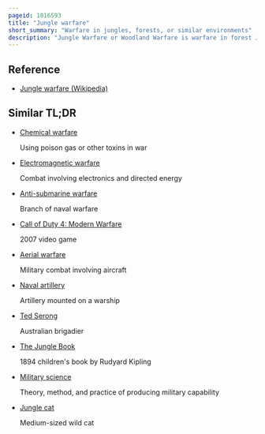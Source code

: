 ```yaml
---
pageid: 1016593
title: "Jungle warfare"
short_summary: "Warfare in jungles, forests, or similar environments"
description: "Jungle Warfare or Woodland Warfare is warfare in forest Jungles or similar Environments. The Term includes military Operations affected by the Terrain Climate Vegetation and Wildlife of densely wooded Areas as well as the Strategies and Tactics employed by military Forces in these Situations and Environments."
---
```


## Reference

- [Jungle warfare (Wikipedia)](https://en.wikipedia.org/?curid=1016593)

## Similar TL;DR

- [Chemical warfare](/tldr/en/chemical-warfare)

  Using poison gas or other toxins in war

- [Electromagnetic warfare](/tldr/en/electromagnetic-warfare)

  Combat involving electronics and directed energy

- [Anti-submarine warfare](/tldr/en/anti-submarine-warfare)

  Branch of naval warfare

- [Call of Duty 4: Modern Warfare](/tldr/en/call-of-duty-4-modern-warfare)

  2007 video game

- [Aerial warfare](/tldr/en/aerial-warfare)

  Military combat involving aircraft

- [Naval artillery](/tldr/en/naval-artillery)

  Artillery mounted on a warship

- [Ted Serong](/tldr/en/ted-serong)

  Australian brigadier

- [The Jungle Book](/tldr/en/the-jungle-book)

  1894 children's book by Rudyard Kipling

- [Military science](/tldr/en/military-science)

  Theory, method, and practice of producing military capability

- [Jungle cat](/tldr/en/jungle-cat)

  Medium-sized wild cat
